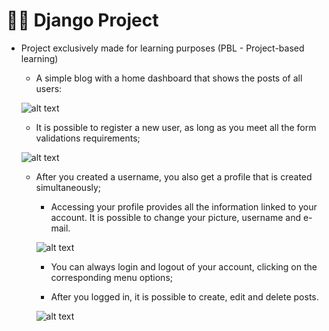 # 👩‍💻 Django Project

- Project exclusively made for learning purposes (PBL - Project-based learning)

  - A simple blog with a home dashboard that shows the posts of all users:

  ![alt text](https://github.com/AmandaWillrich/django_project/blob/main/django_project/images/blog.png)

  - It is possible to register a new user, as long as you meet all the form validations requirements;

  ![alt text](https://github.com/AmandaWillrich/django_project/blob/main/django_project/images/Login.png)

  - After you created a username, you also get a profile that is created simultaneously;

      - Accessing your profile provides all the information linked to your account. It is possible to change your picture, username and e-mail.

      ![alt text](https://github.com/AmandaWillrich/django_project/blob/main/django_project/images/Profile.png)

    - You can always login and logout of your account, clicking on the corresponding menu options;

    - After you logged in, it is possible to create, edit and delete posts.

    ![alt text](https://github.com/AmandaWillrich/django_project/blob/main/django_project/images/Post.png)
